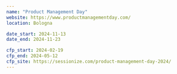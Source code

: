 ```yaml
---
name: "Product Management Day"
website: https://www.productmanagementday.com/
location: Bologna

date_start: 2024-11-13
date_end: 2024-11-23

cfp_start: 2024-02-19
cfp_end: 2024-05-12
cfp_site: https://sessionize.com/product-management-day-2024/
---
```

